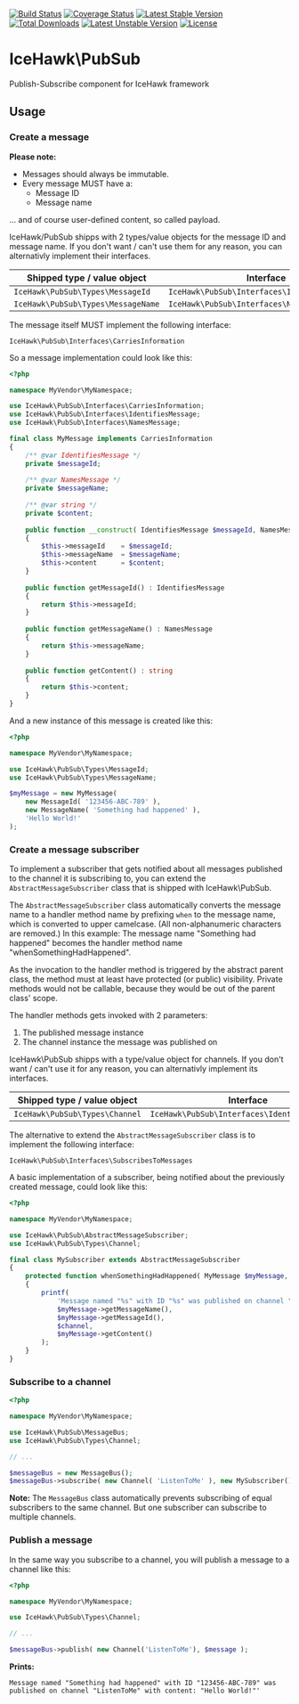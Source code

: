 [![Build Status](https://travis-ci.org/icehawk/pubsub.svg?branch=master)](https://travis-ci.org/icehawk/pubsub)
[![Coverage Status](https://coveralls.io/repos/github/icehawk/pubsub/badge.svg?branch=master)](https://coveralls.io/github/icehawk/pubsub?branch=master)
[![Latest Stable Version](https://poser.pugx.org/icehawk/pubsub/v/stable)](https://packagist.org/packages/icehawk/pubsub) 
[![Total Downloads](https://poser.pugx.org/icehawk/pubsub/downloads)](https://packagist.org/packages/icehawk/pubsub) 
[![Latest Unstable Version](https://poser.pugx.org/icehawk/pubsub/v/unstable)](https://packagist.org/packages/icehawk/pubsub) 
[![License](https://poser.pugx.org/icehawk/pubsub/license)](https://packagist.org/packages/icehawk/pubsub)

# IceHawk\PubSub

Publish-Subscribe component for IceHawk framework

## Usage

### Create a message

**Please note:** 

* Messages should always be immutable.
* Every message MUST have a:
  * Message ID
  * Message name
  
... and of course user-defined content, so called payload. 

IceHawk/PubSub shipps with 2 types/value objects for the message ID and message name.
If you don't want / can't use them for any reason, you can alternativly implement their interfaces.
 
| Shipped type / value object          | Interface                                     |
|--------------------------------------|-----------------------------------------------|
| `IceHawk\PubSub\Types\MessageId`     | `IceHawk\PubSub\Interfaces\IdentifiesMessage` |
| `IceHawk\PubSub\Types\MessageName`   | `IceHawk\PubSub\Interfaces\NamesMessage`      |

The message itself MUST implement the following interface:

`IceHawk\PubSub\Interfaces\CarriesInformation`

So a message implementation could look like this:

```php
<?php

namespace MyVendor\MyNamespace;

use IceHawk\PubSub\Interfaces\CarriesInformation;
use IceHawk\PubSub\Interfaces\IdentifiesMessage;
use IceHawk\PubSub\Interfaces\NamesMessage;

final class MyMessage implements CarriesInformation
{
	/** @var IdentifiesMessage */
	private $messageId;
	
	/** @var NamesMessage */
	private $messageName;
	
	/** @var string */
	private $content;
	
	public function __construct( IdentifiesMessage $messageId, NamesMessage $messageName, string $content ) 
	{
		$this->messageId    = $messageId;
		$this->messageName  = $messageName;
		$this->content      = $content;
	}
	
	public function getMessageId() : IdentifiesMessage 
	{
		return $this->messageId;
	}
	
	public function getMessageName() : NamesMessage 
	{
        return $this->messageName;
	}
	
	public function getContent() : string
	{
		return $this->content;
	}
}
```

And a new instance of this message is created like this:

```php
<?php

namespace MyVendor\MyNamespace;

use IceHawk\PubSub\Types\MessageId;
use IceHawk\PubSub\Types\MessageName;

$myMessage = new MyMessage( 
    new MessageId( '123456-ABC-789' ),
    new MessageName( 'Something had happened' ),
    'Hello World!' 
);
```

### Create a message subscriber

To implement a subscriber that gets notified about all messages published to the channel it is subscribing to, 
you can extend the `AbstractMessageSubscriber` class that is shipped with IceHawk\PubSub.

The `AbstractMessageSubscriber` class automatically converts the message name to a handler method name by prefixing `when` to the message name, 
which is converted to upper camelcase. (All non-alphanumeric characters are removed.)
In this example: The message name "Something had happened" becomes the handler method name "whenSomethingHadHappened".

As the invocation to the handler method is triggered by the abstract parent class, the method must at least have protected (or public) visibility. 
Private methods would not be callable, because they would be out of the parent class' scope.

The handler methods gets invoked with 2 parameters:

1. The published message instance
2. The channel instance the message was published on

IceHawk\PubSub shipps with a type/value object for channels.
If you don't want / can't use it for any reason, you can alternativly implement its interfaces.
 
| Shipped type / value object          | Interface                                     |
|--------------------------------------|-----------------------------------------------|
| `IceHawk\PubSub\Types\Channel`       | `IceHawk\PubSub\Interfaces\IdentifiesChannel` |

The alternative to extend the `AbstractMessageSubscriber` class is to implement the following interface:

`IceHawk\PubSub\Interfaces\SubscribesToMessages`

A basic implementation of a subscriber, being notified about the previously created message, could look like this:

```php
<?php

namespace MyVendor\MyNamespace;

use IceHawk\PubSub\AbstractMessageSubscriber;
use IceHawk\PubSub\Types\Channel;

final class MySubscriber extends AbstractMessageSubscriber
{
	protected function whenSomethingHadHappened( MyMessage $myMessage, Channel $channel )
	{
		printf(
		    'Message named "%s" with ID "%s" was published on channel "%" with content: "%s"',
		    $myMessage->getMessageName(),
		    $myMessage->getMessageId(),
		    $channel,
		    $myMessage->getContent()
		);
	}
}
```

### Subscribe to a channel

```php
<?php

namespace MyVendor\MyNamespace;

use IceHawk\PubSub\MessageBus;
use IceHawk\PubSub\Types\Channel;

// ...

$messageBus = new MessageBus();
$messageBus->subscribe( new Channel( 'ListenToMe' ), new MySubscriber() );

```

**Note:** The `MessageBus` class automatically prevents subscribing of equal subscribers to the same channel. 
But one subscriber can subscribe to multiple channels.

### Publish a message

In the same way you subscribe to a channel, you will publish a message to a channel like this:

```php
<?php

namespace MyVendor\MyNamespace;

use IceHawk\PubSub\Types\Channel;

// ...

$messageBus->publish( new Channel('ListenToMe'), $message );

```

**Prints:**

```
Message named "Something had happened" with ID "123456-ABC-789" was published on channel "ListenToMe" with content: "Hello World!"'
```
